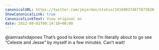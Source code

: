 ```yaml
---
canonicalURL: https://twitter.com/jmjordan/status/241690374677073920
ShowCanonicalLink: true
CanonicalLinkText: View original on
date: 2012-09-01T00:14:10+00:00
---
```

@iamrashidajones That’s good to know since I’m literally about to go see “Celeste and Jesse” by myself in a few minutes. Can’t wait!